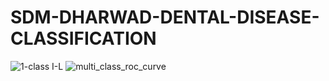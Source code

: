 # SDM-DHARWAD-DENTAL-DISEASE-CLASSIFICATION
![1-class I-L](https://github.com/anuragGUPTA2235/SDM-DHARWAD-DENTAL-DISEASE-CLASSIFICATION/assets/161227082/32877346-1edd-4d80-ab70-e258f1a72258)
![multi_class_roc_curve](https://github.com/anuragGUPTA2235/SDM-DHARWAD-DENTAL-DISEASE-CLASSIFICATION/assets/161227082/b6e70a34-a274-4fde-bac0-471f096665bf)

